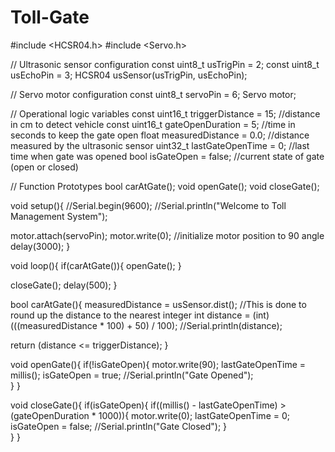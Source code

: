# Toll-Gate

#include <HCSR04.h>
#include <Servo.h>

// Ultrasonic sensor configuration
const uint8_t usTrigPin = 2;
const uint8_t usEchoPin = 3;
HCSR04 usSensor(usTrigPin, usEchoPin);

// Servo motor configuration
const uint8_t servoPin = 6;
Servo motor;

// Operational logic variables
const uint16_t triggerDistance = 15;      //distance in cm to detect vehicle
const uint16_t gateOpenDuration = 5;      //time in seconds to keep the gate open
float measuredDistance = 0.0;             //distance measured by the ultrasonic sensor
uint32_t lastGateOpenTime = 0;            //last time when gate was opened
bool isGateOpen = false;                  //current state of gate (open or closed)

// Function Prototypes
bool carAtGate();
void openGate();
void closeGate();

void setup(){
  //Serial.begin(9600);
  //Serial.println("Welcome to Toll Management System");
  
  motor.attach(servoPin);
  motor.write(0);     //initialize motor position to 90 angle
  delay(3000);
}

void loop(){
  if(carAtGate()){
    openGate();
  }

  closeGate();
  delay(500);
}

bool carAtGate(){
  measuredDistance = usSensor.dist();
  //This is done to round up the distance to the nearest integer
  int distance = (int)(((measuredDistance * 100) + 50) / 100);
  //Serial.println(distance);

  return (distance <= triggerDistance);
}

void openGate(){
  if(!isGateOpen){
    motor.write(90);
    lastGateOpenTime = millis();
    isGateOpen = true;
    //Serial.println("Gate Opened");    
  }
}

void closeGate(){
  if(isGateOpen){
    if((millis() - lastGateOpenTime) > (gateOpenDuration * 1000)){
      motor.write(0);
      lastGateOpenTime = 0;
      isGateOpen = false;
      //Serial.println("Gate Closed");
    }  
  }
}
